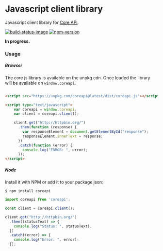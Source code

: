 # Javascript client library

Javascript client library for [Core API][core-api].

[![build-status-image]][travis]
[![npm-version]][npm]

**In progress.**

[core-api]: https://github.com/core-api/core-api/
[build-status-image]: https://secure.travis-ci.org/core-api/javascript-client.svg?branch=master
[travis]: http://travis-ci.org/core-api/javascript-client?branch=master
[npm-version]: https://badge.fury.io/js/coreapi.svg
[npm]: http://badge.fury.io/js/coreapi


### Usage

##### Browser

The core js library is available on the unpkg cdn. Once loaded the library will be available on `window.coreapi`.

```html

<script src="https://unpkg.com/coreapi@latest/dist/coreapi.js"></script>

<script type="text/javascript">
    var coreapi = window.coreapi;
    var client = coreapi.client();

    client.get("http://httpbin.org/")
      .then(function (response) {
        var responseElement = document.getElementById("response");
        responseElement.innerText = response;
      })
      .catch(function (error) {
        console.log("ERROR: ", error);
      });
</script>
```

##### Node

Install it with NPM or add it to your package.json:

    $ npm install coreapi


```javascript    
import coreapi from 'coreapi';

const client = coreapi.client();

client.get("http://httpbin.org/")
  .then((statusText) => {
    console.log("Status: ", statusText);
  })
  .catch((error) => {
    console.log("Error: ", error);
  });
```
